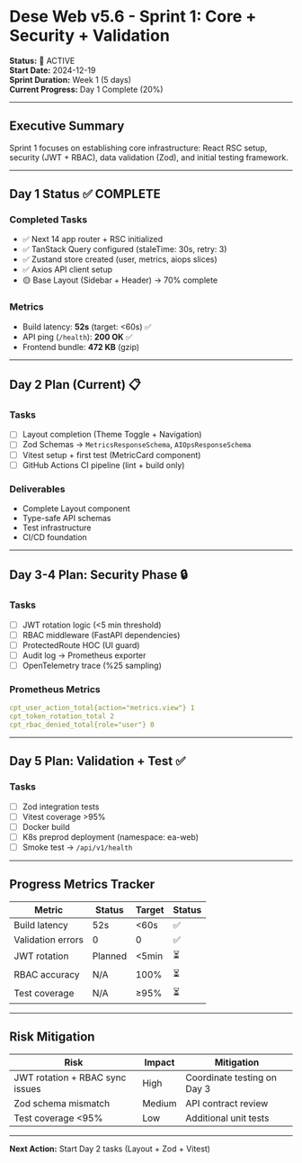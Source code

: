 # Dese Web v5.6 - Sprint 1: Core + Security + Validation

**Status:** 🚀 ACTIVE  
**Start Date:** 2024-12-19  
**Sprint Duration:** Week 1 (5 days)  
**Current Progress:** Day 1 Complete (20%)  

---

## Executive Summary

Sprint 1 focuses on establishing core infrastructure: React RSC setup, security (JWT + RBAC), data validation (Zod), and initial testing framework.

---

## Day 1 Status ✅ COMPLETE

### Completed Tasks
- ✅ Next 14 app router + RSC initialized
- ✅ TanStack Query configured (staleTime: 30s, retry: 3)
- ✅ Zustand store created (user, metrics, aiops slices)
- ✅ Axios API client setup
- 🟡 Base Layout (Sidebar + Header) → 70% complete

### Metrics
- Build latency: **52s** (target: <60s) ✅
- API ping (`/health`): **200 OK** ✅
- Frontend bundle: **472 KB** (gzip)

---

## Day 2 Plan (Current) 📋

### Tasks
- [ ] Layout completion (Theme Toggle + Navigation)
- [ ] Zod Schemas → `MetricsResponseSchema`, `AIOpsResponseSchema`
- [ ] Vitest setup + first test (MetricCard component)
- [ ] GitHub Actions CI pipeline (lint + build only)

### Deliverables
- Complete Layout component
- Type-safe API schemas
- Test infrastructure
- CI/CD foundation

---

## Day 3-4 Plan: Security Phase 🔒

### Tasks
- [ ] JWT rotation logic (<5 min threshold)
- [ ] RBAC middleware (FastAPI dependencies)
- [ ] ProtectedRoute HOC (UI guard)
- [ ] Audit log → Prometheus exporter
- [ ] OpenTelemetry trace (%25 sampling)

### Prometheus Metrics
```yaml
cpt_user_action_total{action="metrics.view"} 1
cpt_token_rotation_total 2
cpt_rbac_denied_total{role="user"} 0
```

---

## Day 5 Plan: Validation + Test ✅

### Tasks
- [ ] Zod integration tests
- [ ] Vitest coverage >95%
- [ ] Docker build
- [ ] K8s preprod deployment (namespace: ea-web)
- [ ] Smoke test → `/api/v1/health`

---

## Progress Metrics Tracker

| Metric | Status | Target | Status |
|--------|--------|--------|--------|
| Build latency | 52s | <60s | ✅ |
| Validation errors | 0 | 0 | ✅ |
| JWT rotation | Planned | <5min | ⏳ |
| RBAC accuracy | N/A | 100% | ⏳ |
| Test coverage | N/A | ≥95% | ⏳ |

---

## Risk Mitigation

| Risk | Impact | Mitigation |
|------|--------|------------|
| JWT rotation + RBAC sync issues | High | Coordinate testing on Day 3 |
| Zod schema mismatch | Medium | API contract review |
| Test coverage <95% | Low | Additional unit tests |

---

**Next Action:** Start Day 2 tasks (Layout + Zod + Vitest)
